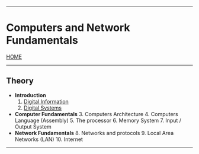 
---
# Computers and Network Fundamentals

[HOME](/README.md)

---
## Theory

- **Introduction**
	1. [Digital Information](data/01_digital_info.md)
	2. [Digital Systems](data/02_digital_sys.md)
- **Computer Fundamentals**
	3. Computers Architecture
	4. Computers Language (Assembly)
	5. The processor
	6. Memory System
	7. Input / Output System
-  **Network Fundamentals**
	8. Networks and protocols
	9. Local Area Networks (LAN)
	10. Internet

---